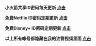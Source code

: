 
__小火箭共享ID密码每天更新  [点击](https://github.com/raoli1986/Free-ID "悬停显示")__


__免费Netflix ID密码定期更新  [点击](https://github.com/raoli1986/Free-ID "悬停显示")__


__免费Disney+ ID密码定期更新  [点击](https://github.com/raoli1986/Free-ID "悬停显示")__


__以上所有帐号都隐藏在我的油管视频里面  [点击](https://www.youtube.com/channel/UCXPSzwcs0pspPTAI2rcaBgQ "悬停显示")__
